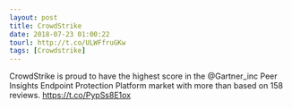 ```yaml
---
layout: post
title: CrowdStrike
date: 2018-07-23 01:00:22
tourl: http://t.co/ULWFfruGKw
tags: [Crowdstrike]
---
```

CrowdStrike is proud to have the highest score in the @Gartner_inc Peer Insights Endpoint Protection Platform market with more than based on 158 reviews. https://t.co/PypSs8E1ox